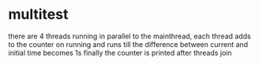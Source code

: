 # multitest
there are 4 threads running in parallel to the mainthread, each thread adds to the counter on running and runs till the difference between current and initial time becomes 1s 
finally the counter is printed after threads join
